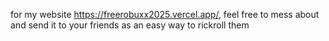 for my website https://freerobuxx2025.vercel.app/, feel free to mess about and send it to your friends as an easy way to rickroll them
